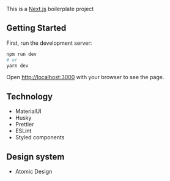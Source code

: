 This is a [Next.js](https://nextjs.org/) boilerplate project

## Getting Started

First, run the development server:

```bash
npm run dev
# or
yarn dev
```

Open [http://localhost:3000](http://localhost:3000) with your browser to see the page.

## Technology

- MaterialUI
- Husky
- Prettier
- ESLint
- Styled components

## Design system

- Atomic Design
